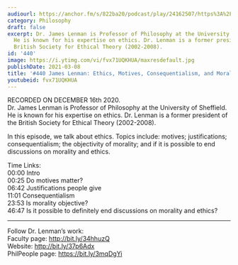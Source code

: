 ```yaml
---
audiourl: https://anchor.fm/s/822ba20/podcast/play/24162507/https%3A%2F%2Fd3ctxlq1ktw2nl.cloudfront.net%2Fstaging%2F2020-11-18%2Ff8f506f7-9dfa-5d13-c70e-b326e3284b15.m4a
category: Philosophy
draft: false
excerpt: Dr. James Lenman is Professor of Philosophy at the University of Sheffield.
  He is known for his expertise on ethics. Dr. Lenman is a former president of the
  British Society for Ethical Theory (2002-2008).
id: '440'
image: https://i.ytimg.com/vi/fvx71UQKHUA/maxresdefault.jpg
publishDate: 2021-03-08
title: '#440 James Lenman: Ethics, Motives, Consequentialism, and Morality'
youtubeid: fvx71UQKHUA
---
```

<div class="timelinks">

RECORDED ON DECEMBER 16th 2020.  
Dr. James Lenman is Professor of Philosophy at the University of Sheffield. He is known for his expertise on ethics. Dr. Lenman is a former president of the British Society for Ethical Theory (2002-2008).

In this episode, we talk about ethics. Topics include: motives; justifications; consequentialism; the objectivity of morality; and if it is possible to end discussions on morality and ethics.

Time Links:  
<time>00:00</time> Intro  
<time>00:25</time> Do motives matter?  
<time>06:42</time> Justifications people give  
<time>11:01</time> Consequentialism  
<time>23:53</time> Is morality objective?  
<time>46:47</time> Is it possible to definitely end discussions on morality and ethics?

---

Follow Dr. Lenman’s work:  
Faculty page: http://bit.ly/34hhuzQ  
Website: http://bit.ly/37p6Adx  
PhilPeople page: https://bit.ly/3mqDgYi
</div>

